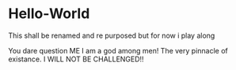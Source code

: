 # Hello-World
This shall be renamed and re purposed but for now i play along

You dare question ME I am a god among men! The very pinnacle of existance. I WILL NOT BE CHALLENGED!!
